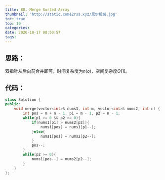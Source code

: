 ```yaml
---
title: 88. Merge Sorted Array
thumbnail: 'http://static.come2rss.xyz/尼尔机械.jpg'
toc: true
top: 10
categories:
date: 2020-10-17 08:50:57
tags:
---
```



<!-- more -->

## 思路：

双指针从后向前合并即可，时间复杂度为$n(o)$，空间复杂度$O(1)$。

## 代码：

```c++
class Solution {
public:
    void merge(vector<int>& nums1, int m, vector<int>& nums2, int n) {        
        int pos = m + n - 1, p1 = m - 1, p2 = n - 1;
        while(p1 >= 0 && p2 >= 0){
            if(nums1[p1] > nums2[p2]){
                nums1[pos] = nums1[p1--];
            }else{
                nums1[pos] = nums2[p2--];
            }
            pos--;
        }
        while(p2 >= 0){
            nums1[pos--] = nums2[p2--];
        }
    }
};
```

